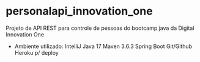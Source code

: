 # personalapi_innovation_one
Projeto de API REST para controle de pessoas do bootcamp java da Digital Innovation One

- Ambiente utilizado:
IntelliJ
Java 17
Maven 3.6.3
Spring Boot
Git/Github
Heroku p/ deploy 

